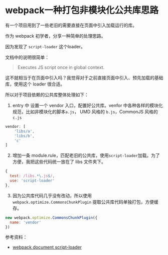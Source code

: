 # webpack一种打包非模块化公共库思路

有一个项目用到了一些老旧的需要直接在页面中引入加载运行的库。

作为 webpack 初学者，分享一种简单的处理思路。

因为发现了 `script-loader` 这个loader。

文档中的说明很简单：

> Executes JS script once in global context.

这不就相当于在页面中引入吗？我觉得对于之前直接页面中引入、预先加载的基础库，使用这个 loader 很合适。

所以对于项目依赖的公共库整体处理如下：

1. entry 中 设置一个 vendor 入口，配置好公共库。venfor 中各种各样的模块化规范，比如非模块化的脚本`a.js`， UMD 风格的 `b.js`，CommonJS 风格的 `c.js`
```js
vendor: [
    'libs/a',
    'libs/b',
    'c'
]
```

2. 增加一条 module.rule，匹配老旧的公共库，使用`script-loader`加载。为了方便，我把这些代码统一放在了 libs 文件夹下。
```js
{
  test: /libs.*\.js$/,
  use: 'script-loader'
},
```

3. 因为公共库代码几乎没有改动，所以使用`webpack.optimize.CommonsChunkPlugin` 提取公共库代码单独打包，方便缓存。
```js
new webpack.optimize.CommonsChunkPlugin({
  name: 'vendor'
})
```

参考资料：
- [webpack document script-loader](https://webpack.js.org/loaders/script-loader/)


